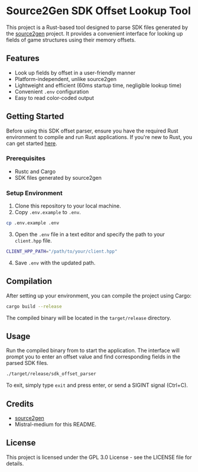 # Source2Gen SDK Offset Lookup Tool
This project is a Rust-based tool designed to parse SDK files generated by the [source2gen](https://github.com/neverlosecc/source2gen) project. It provides a convenient interface for looking up fields of game structures using their memory offsets.

## Features
- Look up fields by offset in a user-friendly manner
- Platform-independent, unlike source2gen
- Lightweight and efficient (60ms startup time, negligible lookup time)
- Convenient `.env` configuration
- Easy to read color-coded output

## Getting Started
Before using this SDK offset parser, ensure you have the required Rust environment to compile and run Rust applications. If you're new to Rust, you can get started [here](https://www.rust-lang.org/learn/get-started).

### Prerequisites
- Rustc and Cargo
- SDK files generated by source2gen

### Setup Environment
1. Clone this repository to your local machine.
2. Copy `.env.example` to `.env`.
```bash
cp .env.example .env
```
3. Open the `.env` file in a text editor and specify the path to your `client.hpp` file.
```bash
CLIENT_HPP_PATH="/path/to/your/client.hpp"
```
4. Save `.env` with the updated path.

## Compilation
After setting up your environment, you can compile the project using Cargo:
```bash
cargo build --release
```
The compiled binary will be located in the `target/release` directory.

## Usage
Run the compiled binary from to start the application. The interface will prompt you to enter an offset value and find corresponding fields in the parsed SDK files.
```bash
./target/release/sdk_offset_parser
```
To exit, simply type `exit` and press enter, or send a SIGINT signal (Ctrl+C).

## Credits

- [source2gen](github.com/neverlosecc/source2gen)
- Mistral-medium for this README.

## License
This project is licensed under the GPL 3.0 License - see the LICENSE file for details.